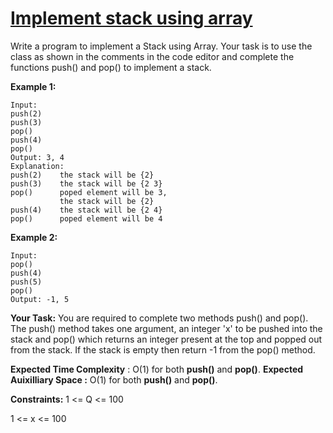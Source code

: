 # [Implement stack using array](https://practice.geeksforgeeks.org/problems/implement-stack-using-array/1)

Write a program to implement a Stack using Array. Your task is to use the class as shown in the comments in the code editor and complete the functions push() and pop() to implement a stack.

**Example 1:**
```
Input: 
push(2)
push(3)
pop()
push(4) 
pop()
Output: 3, 4
Explanation: 
push(2)    the stack will be {2}
push(3)    the stack will be {2 3}
pop()      poped element will be 3,
           the stack will be {2}
push(4)    the stack will be {2 4}
pop()      poped element will be 4
```

**Example 2:**
```
Input: 
pop()
push(4)
push(5)
pop()
Output: -1, 5
```

**Your Task:**
You are required to complete two methods push() and pop(). The push() method takes one argument, an integer 'x' to be pushed into the stack and pop() which returns an integer present at the top and popped out from the stack. If the stack is empty then return -1 from the pop() method.

**Expected Time Complexity** : O(1) for both **push()** and **pop()**.
**Expected Auixilliary Space :** O(1) for both **push()** and **pop()**.

**Constraints:**
1 <= Q <= 100

1 <= x <= 100
